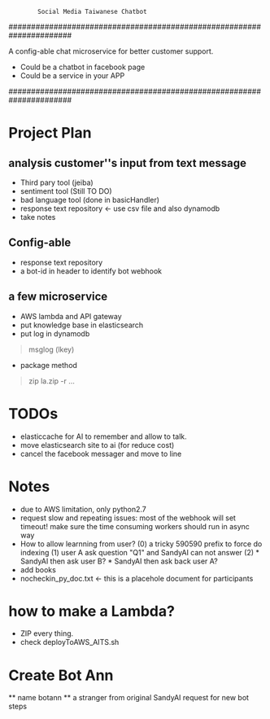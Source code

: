 
            Social Media Taiwanese Chatbot

######################################################################

A config-able chat microservice for better customer support.

* Could be a chatbot in facebook page
* Could be a service in your APP

######################################################################

# Project Plan

## analysis customer''s input from text message
- Third pary tool (jeiba)
- sentiment tool (Still TO DO)
- bad language tool (done in basicHandler)
- response text repository <- use csv file and also dynamodb
- take notes   
## Config-able
- response text repository
- a bot-id in header to identify bot webhook 
## a few microservice 
- AWS lambda and API gateway
- put knowledge base in elasticsearch
- put log in dynamodb
> msglog (lkey)
- package method
> zip la.zip -r <file> ... <folder> <folder>

# TODOs
- elasticcache for AI to remember and allow to talk.
- move elasticsearch site to ai (for reduce cost)
- cancel the facebook messager and move to line

# Notes
- due to AWS limitation, only python2.7
- request slow and repeating issues: most of the webhook will set timeout! 
  make sure the time consuming workers should run in async way
- How to allow learnning from user?
   (0) a tricky 590590 prefix to force do indexing
   (1) user A ask question "Q1" and SandyAI can not answer
   (2) 
       * SandyAI then ask user B?
       * SandyAI then ask back user A?
- add books
- nocheckin_py_doc.txt <- this is a placehole document for participants
# how to make a Lambda?
- ZIP every thing.
- check deployToAWS_AITS.sh


# Create Bot Ann
** name botann
** a stranger from original SandyAI request for new bot
steps

<TBD>
